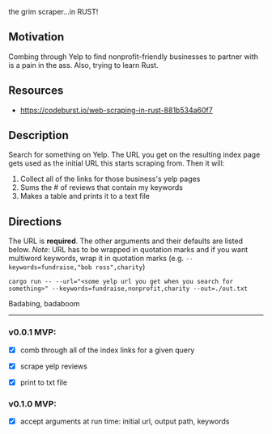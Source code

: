 the grim scraper...in RUST!

## Motivation
Combing through Yelp to find nonprofit-friendly businesses to partner with is a pain in the ass. Also, trying to learn Rust.

## Resources
* https://codeburst.io/web-scraping-in-rust-881b534a60f7


## Description
Search for something on Yelp. The URL you get on the resulting index page gets used as the initial URL this starts scraping from. Then it will:
1. Collect all of the links for those business's yelp pages
2. Sums the # of reviews that contain my keywords
3. Makes a table and prints it to a text file

## Directions
The URL is **required**. The other arguments and their defaults are listed below. *Note*: URL has to be wrapped in quotation marks and if you want multiword keywords, wrap it in quotation marks (e.g. `--keywords=fundraise,"bob ross",charity`)
```
cargo run -- --url="<some yelp url you get when you search for something>" --keywords=fundraise,nonprofit,charity --out=./out.txt
```

Badabing, badaboom


<hr>

### v0.0.1 MVP:
- [x] comb through all of the index links for a given query
- [x] scrape yelp reviews
- [x] print to txt file


### v0.1.0 MVP:
- [x] accept arguments at run time: initial url, output path, keywords
